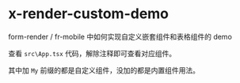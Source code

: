 # x-render-custom-demo

form-render / fr-mobile 中如何实现自定义嵌套组件和表格组件的 demo

查看 `src\App.tsx` 代码，解除注释即可查看对应组件。

其中加 `My` 前缀的都是自定义组件，没加的都是内置组件用法。